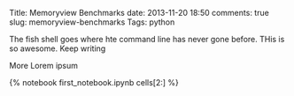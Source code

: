 Title: Memoryview Benchmarks
date: 2013-11-20 18:50
comments: true
slug: memoryview-benchmarks
Tags: python

<!-- PELICAN_BEGIN_SUMMARY -->
The fish shell goes where hte command line has never gone before.  THis is so awesome.  Keep writing

<!-- PELICAN_END_SUMMARY -->

More Lorem ipsum

{% notebook first_notebook.ipynb cells[2:] %}
